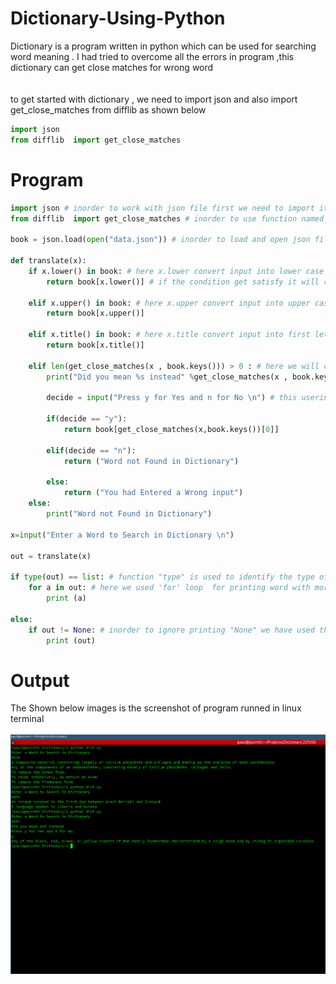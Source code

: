 # Dictionary-Using-Python
Dictionary is a program written in python which can be used for searching word meaning . I had tried to overcome all the errors in program ,this dictionary
can get close matches for wrong word 
<br><br><br>
 to get started with dictionary ,  we need to import json and also import get_close_matches from difflib as shown below

```python
import json 
from difflib  import get_close_matches
```
# Program
```python
import json # inorder to work with json file first we need to import it
from difflib  import get_close_matches # inorder to use function named "get_close_matches" we need to import it from  module difflib

book = json.load(open("data.json")) # inorder to load and open json file we use 'json.load(open("json file to be opened "))' , we assign that json file to a container named book

def translate(x):
    if x.lower() in book: # here x.lower convert input into lower case and check in json file which is assigned as book
        return book[x.lower()] # if the condition get satisfy it will return book[x.lower()]

    elif x.upper() in book: # here x.upper convert input into upper case and check in json file which is assigned as book
        return book[x.upper()]

    elif x.title() in book: # here x.title convert input into first letter in upper case , other letters in lower case and check in json file which is assigned as book
        return book[x.title()]

    elif len(get_close_matches(x , book.keys())) > 0 : # here we will check for number of keys in json file book that is matching to useriput "x" , if it is greater than zero this condition will work 
        print("Did you mean %s instead" %get_close_matches(x , book.keys())[0]) # here we use '%s' to print string from 'get_close_matches'

        decide = input("Press y for Yes and n for No \n") # this userinput is used to check whether the user meaned it

        if(decide == "y"):
            return book[get_close_matches(x,book.keys())[0]]

        elif(decide == "n"):
            return ("Word not Found in Dictionary")

        else:
            return ("You had Entered a Wrong input")
    else:
        print("Word not Found in Dictionary")

x=input("Enter a Word to Search in Dictionary \n")

out = translate(x)

if type(out) == list: # function "type" is used to identify the type of varaible 
    for a in out: # here we used 'for' loop  for printing word with more than one meaning in different line
        print (a)

else:
    if out != None: # inorder to ignore printing "None" we have used this conditional
        print (out)
```
# Output
The Shown below images is the screenshot of program runned in linux terminal 
<br><br>
![](images/img1.png)

